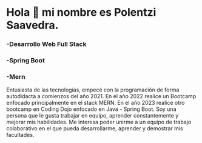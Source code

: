 # **Hola :wave: mi nombre es Polentzi Saavedra.<br>**
### -Desarrollo Web Full Stack<br>
### -Spring Boot<br>
### -Mern

Entusiasta de las tecnologías, empecé con la programación de forma autodidacta a comienzos del año 2021. En el año 2022
realice un Bootcamp enfocado principalmente en el stack MERN. En el año 2023 realice otro bootcamp en Coding Dojo
enfocado en Java - Spring Boot.
Soy una persona que le gusta trabajar en equipo, aprender constantemente y mejorar mis habilidades.
Me interesa poder unirme a un equipo de trabajo colaborativo en el que pueda desarrollarme, aprender y demostrar mis
facultades.



